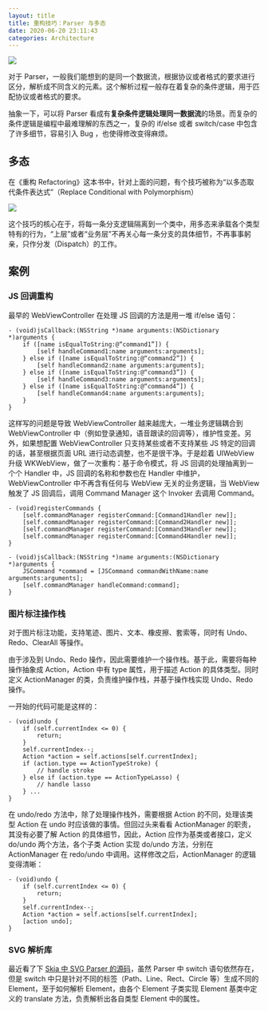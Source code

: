 ```yaml
---
layout: title
title: 重构技巧：Parser 与多态
date: 2020-06-20 23:11:43
categories: Architecture
---
```

![](/images/blog/1A323420-7A1B-4934-8D05-32B2B53AFB1F.png)

对于 Parser，一般我们能想到的是同一个数据流，根据协议或者格式的要求进行区分，解析成不同含义的元素。这个解析过程一般存在着复杂的条件逻辑，用于匹配协议或者格式的要求。

抽象一下，可以将 Parser 看成有**复杂条件逻辑处理同一数据流**的场景。而复杂的条件逻辑是编程中最难理解的东西之一，复杂的 if/else 或者 switch/case 中包含了许多细节，容易引入 Bug ，也使得修改变得麻烦。

## 多态
在《重构 Refactoring》这本书中，针对上面的问题，有个技巧被称为“以多态取代条件表达式”（Replace Conditional with Polymorphism）

![](/images/blog/command-comic-1.png)

这个技巧的核心在于，将每一条分支逻辑隔离到一个类中，用多态来承载各个类型特有的行为，“上层”或者“业务层”不再关心每一条分支的具体细节，不再事事躬亲，只作分发（Dispatch）的工作。

## 案例
### JS 回调重构
最早的 WebViewController 在处理 JS 回调的方法是用一堆 if/else 语句：

```objc
- (void)jsCallback:(NSString *)name arguments:(NSDictionary *)arguments {
	if ([name isEqualToString:@“command1”]) {
		[self handleCommand1:name arguments:arguments];
	} else if ([name isEqualToString:@“command2”]) {
		[self handleCommand2:name arguments:arguments];
	} else if ([name isEqualToString:@“command3”]) {
		[self handleCommand3:name arguments:arguments];
	} else if ([name isEqualToString:@“command4”]) {
		[self handleCommand4:name arguments:arguments];
	}
}
```

这样写的问题是导致 WebViewController 越来越庞大，一堆业务逻辑耦合到 WebViewController 中（例如登录通知，语音跟读的回调等），维护性变差。另外，如果想配置 WebViewController 只支持某些或者不支持某些 JS 特定的回调的话，甚至根据页面 URL 进行动态调整，也不是很干净。于是趁着 UIWebView 升级 WKWebView，做了一次重构：基于命令模式，将 JS 回调的处理抽离到一个个 Handler 中，JS 回调的名称和参数也在 Handler 中维护，WebViewController 中不再含有任何与 WebView 无关的业务逻辑，当 WebView 触发了 JS 回调后，调用 Command Manager 这个 Invoker 去调用 Command。

```objc
- (void)registerCommands {
	[self.commandManager registerCommand:[Command1Handler new]];
	[self.commandManager registerCommand:[Command2Handler new]];
	[self.commandManager registerCommand:[Command3Handler new]];
	[self.commandManager registerCommand:[Command4Handler new]];
}

- (void)jsCallback:(NSString *)name arguments:(NSDictionary *)arguments {
	JSCommand *command = [JSCommand commandWithName:name arguments:arguments];
	[self.commandManager handleCommand:command];
}
```

### 图片标注操作栈
对于图片标注功能，支持笔迹、图片、文本、橡皮擦、套索等，同时有 Undo、Redo、ClearAll 等操作。

由于涉及到 Undo、Redo 操作，因此需要维护一个操作栈。基于此，需要将每种操作抽象成 Action，Action 中有 type 属性，用于描述 Action 的具体类型。同时定义 ActionManager 的类，负责维护操作栈，并基于操作栈实现 Undo、Redo 操作。

一开始的代码可能是这样的：
```objc
- (void)undo {
    if (self.currentIndex <= 0) {
        return;
    }
    self.currentIndex--;
    Action *action = self.actions[self.currentIndex];
    if (action.type == ActionTypeStroke) {
        // handle stroke
    } else if (action.type == ActionTypeLasso) {
        // handle lasso
    } ...
}
```

在 undo/redo 方法中，除了处理操作栈外，需要根据 Action 的不同，处理该类型 Action 在 undo 时应该做的事情。但回过头来看看 ActionManager 的职责，其没有必要了解 Action 的具体细节，因此，Action 应作为基类或者接口，定义 do/undo 两个方法，各个子类 Action 实现 do/undo 方法，分别在 ActionManager 在 redo/undo 中调用。这样修改之后，ActionManager 的逻辑变得清晰：

```objc
- (void)undo {
    if (self.currentIndex <= 0) {
        return;
    }
    self.currentIndex--;
    Action *action = self.actions[self.currentIndex];
    [action undo];
}
```

### SVG 解析库
最近看了下 [Skia 中 SVG Parser 的源码](https://chromium.googlesource.com/skia/+/chrome/m44/src/svg/parser)，虽然 Parser 中 switch 语句依然存在，但是 switch 中只是针对不同的标签（Path、Line、Rect、Circle 等）生成不同的 Element，至于如何解析 Element，由各个 Element 子类实现 Element 基类中定义的 translate 方法，负责解析出各自类型 Element 中的属性。

